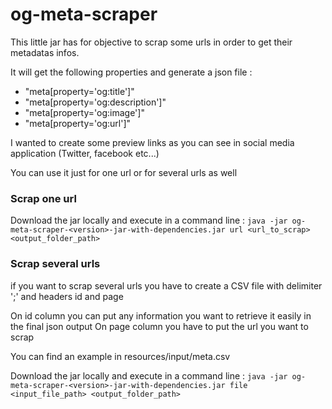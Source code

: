 # og-meta-scraper

This little jar has for objective to scrap some urls in order to get their metadatas infos.

It will get the following properties and generate a json file :
* "meta[property='og:title']"
* "meta[property='og:description']"
* "meta[property='og:image']"
* "meta[property='og:url']"

I wanted to create some preview links as you can see in social media application (Twitter, facebook etc...)

You can use it just for one url or for several urls as well

### Scrap one url

Download the jar locally and execute in a command line : ````java -jar og-meta-scraper-<version>-jar-with-dependencies.jar url <url_to_scrap> <output_folder_path>````

### Scrap several urls

if you want to scrap several urls you have to create a CSV file with delimiter ';' and headers id and page

On id column you can put any information you want to retrieve it easily in the final json output
On page column you have to put the url you want to scrap

You can find an example in resources/input/meta.csv

Download the jar locally and execute in a command line : ````java -jar og-meta-scraper-<version>-jar-with-dependencies.jar file <input_file_path> <output_folder_path>````

